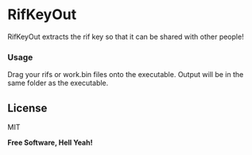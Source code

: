 # RifKeyOut


RifKeyOut extracts the rif key so that it can be shared with other people!

### Usage

Drag your rifs or work.bin files onto the executable. Output will be in the same folder as the executable.

License
----

MIT


**Free Software, Hell Yeah!**
